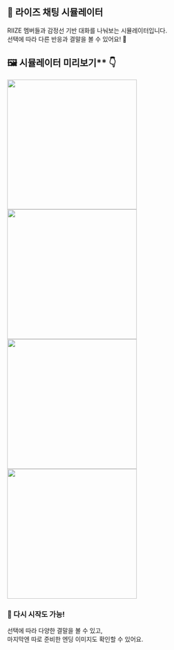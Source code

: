 ## 🧸 라이즈 채팅 시뮬레이터
RIIZE 멤버들과 감정선 기반 대화를 나눠보는 시뮬레이터입니다.  
선택에 따라 다른 반응과 결말을 볼 수 있어요! 💬

## 🖼️ 시뮬레이터 미리보기** 👇

<img src="https://raw.githubusercontent.com/leeje0506/chatRIIZE/main/public/images/readme/1.png" width="300" />
<img src="https://raw.githubusercontent.com/leeje0506/chatRIIZE/main/public/images/readme/2.png" width="300" />
<img src="https://raw.githubusercontent.com/leeje0506/chatRIIZE/main/public/images/readme/3.png" width="300" />
<img src="https://raw.githubusercontent.com/leeje0506/chatRIIZE/main/public/images/readme/4.png" width="300" />

### 🔁 다시 시작도 가능!

선택에 따라 다양한 결말을 볼 수 있고,  
마지막엔 따로 준비한 엔딩 이미지도 확인할 수 있어요.
